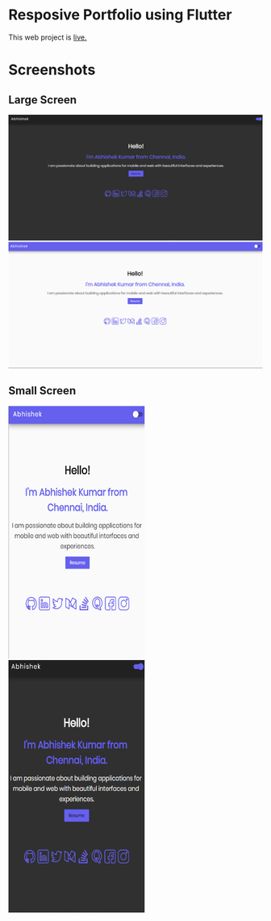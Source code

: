 # Resposive Portfolio using Flutter
This web project is [live.](https://imabhishekkumar.github.io/Portfolio_Flutter/#/)  

# Screenshots
## Large Screen
![](https://github.com/imabhishekkumar/Portfolio_Flutter/blob/master/screenshots/dark_largeScreen.png?raw=true)
![](https://github.com/imabhishekkumar/Portfolio_Flutter/blob/master/screenshots/light_largeScreen.png?raw=true)
## Small Screen

<img src="https://github.com/imabhishekkumar/Portfolio_Flutter/blob/master/screenshots/light_smallScreen.png?raw=true" height="500"
width="270">
<img src="https://github.com/imabhishekkumar/Portfolio_Flutter/blob/master/screenshots/dark_smallScreen.png?raw=true" height="500"
width="270">
